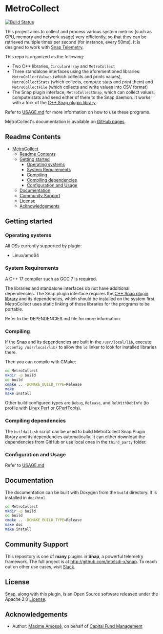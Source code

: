 # MetroCollect

[![Build Status](https://travis-ci.org/Maxime999/MetroCollect.svg?branch=master)](https://travis-ci.org/Maxime999/MetroCollect)

<!--
Copyright 2018 CFM (www.cfm.fr)

Licensed under the Apache License, Version 2.0 (the "License");
you may not use this file except in compliance with the License.
You may obtain a copy of the License at

    http://www.apache.org/licenses/LICENSE-2.0

Unless required by applicable law or agreed to in writing, software
distributed under the License is distributed on an "AS IS" BASIS,
WITHOUT WARRANTIES OR CONDITIONS OF ANY KIND, either express or implied.
See the License for the specific language governing permissions and
limitations under the License.
-->


This project aims to collect and process various system metrics (such as CPU, memory and network usage) very efficiently, so that they can be retrieved multiple times per second (for instance, every 50ms). It is designed to work with [Snap Telemetry](http://snap-telemetry.io).

This repo is organized as the following:
 * Two C++ libraries, `CircularArray` and `MetroCollect`
 * Three standalone interfaces using the aforementioned libraries: `MetroCollectValues` (which collects and prints values), `MetroCollectStats` (which collects, compute stats and print them) and `MetroCollectFile` (which collects and write values into CSV format)
 * The Snap plugin interface, `MetroCollectSnap`, which can collect values, compute stats and send either of them to the Snap daemon. It works with a fork of the [C++ Snap plugin library](https://github.com/Maxime999/snap-plugin-lib-cpp)

Refer to [USAGE.md](USAGE.md) for more information on how to use these programs.

MetroCollect's documentation is available on [GitHub pages](https://maxime999.github.io/MetroCollect/).


## Readme Contents
- [MetroCollect](#metrocollect)
    - [Readme Contents](#readme-contents)
    - [Getting started](#getting-started)
        - [Operating systems](#operating-systems)
        - [System Requirements](#system-requirements)
        - [Compiling](#compiling)
        - [Compiling dependencies](#compiling-dependencies)
        - [Configuration and Usage](#configuration-and-usage)
    - [Documentation](#documentation)
    - [Community Support](#community-support)
    - [License](#license)
    - [Acknowledgements](#acknowledgements)


## Getting started
### Operating systems
All OSs currently supported by plugin:
* Linux/amd64

### System Requirements
A C++ 17 compiler such as GCC 7 is required.

The libraries and standalone interfaces do not have additional dependencies. The Snap plugin interface requires the [C++ Snap plugin library](https://github.com/Maxime999/snap-plugin-lib-cpp) and its dependencies, which should be installed on the system first. MetroCollect uses static linking of those libraries for the programs to be portable.

Refer to the DEPENDENCIES.md file for more information.


### Compiling
If the Snap and its dependencies are built in the `/usr/local/lib`, execute `ldconfig /usr/local/lib/` to allow the `ld` linker to look for installed libraries there.

Then you can compile with CMake:

``` bash
cd MetroCollect
mkdir -p build
cd build
cmake .. -DCMAKE_BUILD_TYPE=Release
make
make install
```

Other build configured types are `Debug`, `Release`, and `RelWithDebInfo` (to profile with [Linux Perf](https://perf.wiki.kernel.org/index.php/Main_Page) or [GPerfTools](https://gperftools.github.io/gperftools/)).

### Compiling dependencies
The `buildall.sh` script can be used to build MetroCollect Snap Plugin library and its dependencies automatically. It can either download the dependencies from GitHub or use local ones in the `third_party` folder.

### Configuration and Usage
Refer to [USAGE.md](USAGE.md)


## Documentation
The documentation can be built with Doxygen from the `build` directory. It is installed in `doc/html`.

``` bash
cd MetroCollect
mkdir -p build
cd build
cmake .. -DCMAKE_BUILD_TYPE=Release
make doc
make install
```


## Community Support
This repository is one of **many** plugins in **Snap**, a powerful telemetry framework. The full project is at http://github.com/intelsdi-x/snap.
To reach out on other use cases, visit [Slack](http://slack.snap-telemetry.io).


## License
[Snap](http://github.com/intelsdi-x/snap), along with this plugin, is an Open Source software released under the Apache 2.0 [License](LICENSE).


## Acknowledgements
* Author: [Maxime Amossé](https://github.com/Maxime999), on behalf of [Capital Fund Management](https://www.cfm.fr)
